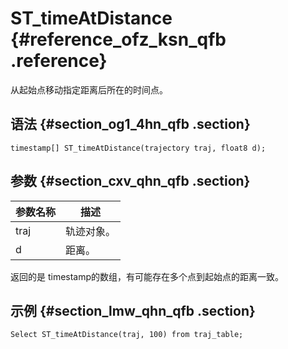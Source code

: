 # ST\_timeAtDistance {#reference_ofz_ksn_qfb .reference}

从起始点移动指定距离后所在的时间点。

## 语法 {#section_og1_4hn_qfb .section}

```
timestamp[] ST_timeAtDistance(trajectory traj, float8 d);
```

## 参数 {#section_cxv_qhn_qfb .section}

|参数名称|描述|
|----|--|
|traj|轨迹对象。|
|d|距离。|

返回的是 timestamp的数组，有可能存在多个点到起始点的距离一致。

## 示例 {#section_lmw_qhn_qfb .section}

```
Select ST_timeAtDistance(traj, 100) from traj_table;
```

